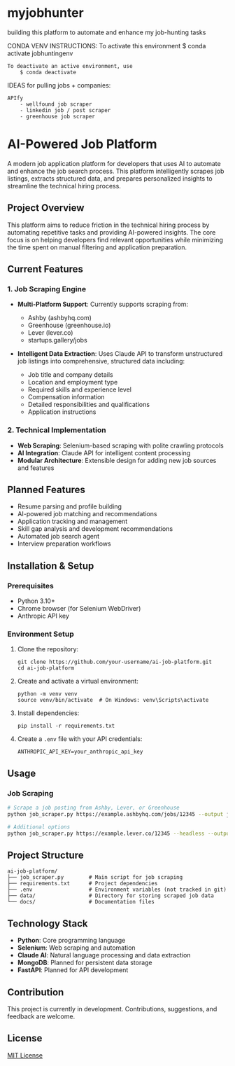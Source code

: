 # myjobhunter
building this platform to automate and enhance my job-hunting tasks


CONDA VENV INSTRUCTIONS:
    To activate this environment
        $ conda activate jobhuntingenv

    To deactivate an active environment, use
        $ conda deactivate


IDEAS for pulling jobs + companies:

    APIfy
        - wellfound job scraper
        - linkedin job / post scraper
        - greenhouse job scraper

# AI-Powered Job Platform

A modern job application platform for developers that uses AI to automate and enhance the job search process. This platform intelligently scrapes job listings, extracts structured data, and prepares personalized insights to streamline the technical hiring process.

## Project Overview

This platform aims to reduce friction in the technical hiring process by automating repetitive tasks and providing AI-powered insights. The core focus is on helping developers find relevant opportunities while minimizing the time spent on manual filtering and application preparation.

## Current Features

### 1. Job Scraping Engine

- **Multi-Platform Support**: Currently supports scraping from:
  - Ashby (ashbyhq.com)
  - Greenhouse (greenhouse.io)
  - Lever (lever.co)
  - startups.gallery/jobs

- **Intelligent Data Extraction**: Uses Claude API to transform unstructured job listings into comprehensive, structured data including:
  - Job title and company details
  - Location and employment type
  - Required skills and experience level
  - Compensation information
  - Detailed responsibilities and qualifications
  - Application instructions

### 2. Technical Implementation

- **Web Scraping**: Selenium-based scraping with polite crawling protocols
- **AI Integration**: Claude API for intelligent content processing
- **Modular Architecture**: Extensible design for adding new job sources and features

## Planned Features

- Resume parsing and profile building
- AI-powered job matching and recommendations
- Application tracking and management
- Skill gap analysis and development recommendations
- Automated job search agent
- Interview preparation workflows

## Installation & Setup

### Prerequisites

- Python 3.10+
- Chrome browser (for Selenium WebDriver)
- Anthropic API key

### Environment Setup

1. Clone the repository:
   ```
   git clone https://github.com/your-username/ai-job-platform.git
   cd ai-job-platform
   ```

2. Create and activate a virtual environment:
   ```
   python -m venv venv
   source venv/bin/activate  # On Windows: venv\Scripts\activate
   ```

3. Install dependencies:
   ```
   pip install -r requirements.txt
   ```

4. Create a `.env` file with your API credentials:
   ```
   ANTHROPIC_API_KEY=your_anthropic_api_key
   ```

## Usage

### Job Scraping

```bash
# Scrape a job posting from Ashby, Lever, or Greenhouse
python job_scraper.py https://example.ashbyhq.com/jobs/12345 --output job_data.json

# Additional options
python job_scraper.py https://example.lever.co/12345 --headless --output my_job.json
```

## Project Structure

```
ai-job-platform/
├── job_scraper.py        # Main script for job scraping
├── requirements.txt      # Project dependencies
├── .env                  # Environment variables (not tracked in git)
├── data/                 # Directory for storing scraped job data
└── docs/                 # Documentation files
```

## Technology Stack

- **Python**: Core programming language
- **Selenium**: Web scraping and automation
- **Claude AI**: Natural language processing and data extraction
- **MongoDB**: Planned for persistent data storage
- **FastAPI**: Planned for API development

## Contribution

This project is currently in development. Contributions, suggestions, and feedback are welcome.

## License

[MIT License](LICENSE)